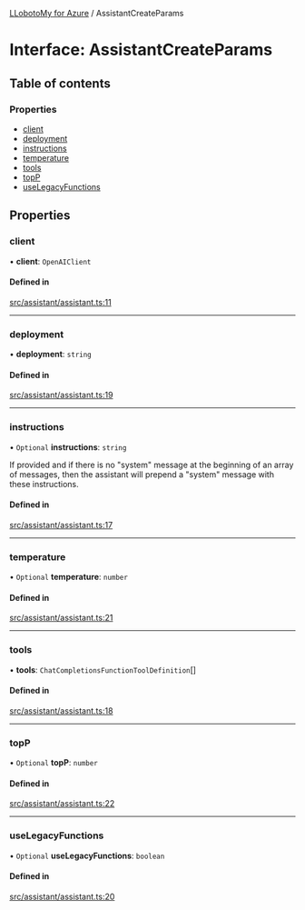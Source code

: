[LLobotoMy for Azure](../README.md) / AssistantCreateParams

# Interface: AssistantCreateParams

## Table of contents

### Properties

- [client](AssistantCreateParams.md#client)
- [deployment](AssistantCreateParams.md#deployment)
- [instructions](AssistantCreateParams.md#instructions)
- [temperature](AssistantCreateParams.md#temperature)
- [tools](AssistantCreateParams.md#tools)
- [topP](AssistantCreateParams.md#topp)
- [useLegacyFunctions](AssistantCreateParams.md#uselegacyfunctions)

## Properties

### client

• **client**: `OpenAIClient`

#### Defined in

[src/assistant/assistant.ts:11](https://github.com/paztek/llobotomy-azure/blob/f426db6/src/assistant/assistant.ts#L11)

___

### deployment

• **deployment**: `string`

#### Defined in

[src/assistant/assistant.ts:19](https://github.com/paztek/llobotomy-azure/blob/f426db6/src/assistant/assistant.ts#L19)

___

### instructions

• `Optional` **instructions**: `string`

If provided and if there is no "system" message at the beginning of an array of messages,
then the assistant will prepend a "system" message with these instructions.

#### Defined in

[src/assistant/assistant.ts:17](https://github.com/paztek/llobotomy-azure/blob/f426db6/src/assistant/assistant.ts#L17)

___

### temperature

• `Optional` **temperature**: `number`

#### Defined in

[src/assistant/assistant.ts:21](https://github.com/paztek/llobotomy-azure/blob/f426db6/src/assistant/assistant.ts#L21)

___

### tools

• **tools**: `ChatCompletionsFunctionToolDefinition`[]

#### Defined in

[src/assistant/assistant.ts:18](https://github.com/paztek/llobotomy-azure/blob/f426db6/src/assistant/assistant.ts#L18)

___

### topP

• `Optional` **topP**: `number`

#### Defined in

[src/assistant/assistant.ts:22](https://github.com/paztek/llobotomy-azure/blob/f426db6/src/assistant/assistant.ts#L22)

___

### useLegacyFunctions

• `Optional` **useLegacyFunctions**: `boolean`

#### Defined in

[src/assistant/assistant.ts:20](https://github.com/paztek/llobotomy-azure/blob/f426db6/src/assistant/assistant.ts#L20)
